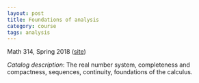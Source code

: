 ```yaml
---
layout: post
title: Foundations of analysis
category: course
tags: analysis
---
```


Math 314, Spring 2018 ([site](http://scoskey.org/m314))<!--more-->

*Catalog description*: The real number system, completeness and compactness, sequences, continuity, foundations of the calculus.
